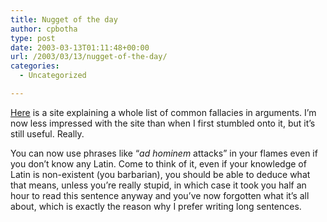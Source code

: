 ```yaml
---
title: Nugget of the day
author: cpbotha
type: post
date: 2003-03-13T01:11:48+00:00
url: /2003/03/13/nugget-of-the-day/
categories:
  - Uncategorized

---
```

[Here][1] is a site explaining a whole list of common fallacies in arguments. I’m now less impressed with the site than when I first stumbled onto it, but it’s still useful. Really.

You can now use phrases like “_ad hominem_ attacks” in your flames even if you don’t know any Latin. Come to think of it, even if your knowledge of Latin is non-existent (you barbarian), you should be able to deduce what that means, unless you’re really stupid, in which case it took you half an hour to read this sentence anyway and you’ve now forgotten what it’s all about, which is exactly the reason why I prefer writing long sentences.

 [1]: http://www.nizkor.org/features/fallacies/

